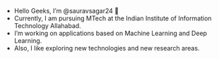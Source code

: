 - Hello Geeks, I’m @sauravsagar24 👋
- Currently, I am pursuing MTech at the Indian Institute of Information Technology Allahabad.
- I’m working on applications based on Machine Learning and Deep Learning.
- Also, I like exploring new technologies and new research areas. 

<!---
sauravsagar24/sauravsagar24 is a ✨ special ✨ repository because its `README.md` (this file) appears on your GitHub profile.
You can click the Preview link to take a look at your changes.
--->
